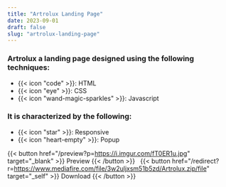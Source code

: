 ```yaml
---
title: "Artrolux Landing Page"
date: 2023-09-01
draft: false
slug: "artrolux-landing-page"
---
```

### __Artrolux__ a __landing page__ designed using the following techniques:
- {{< icon "code" >}}: HTML
- {{< icon "eye" >}}: CSS
- {{< icon "wand-magic-sparkles" >}}: Javascript  

### It is characterized by the following:
- {{< icon "star" >}}: Responsive
- {{< icon "heart-empty" >}}:  Popup

<!--adsense-->

{{< button href="/preview?p=https://i.imgur.com/fT0ER1u.jpg" target="_blank" >}}
Preview
{{< /button >}} &nbsp; {{< button href="/redirect?r=https://www.mediafire.com/file/3w2uljxsm51b5zd/Artrolux.zip/file" target="_self" >}}
Download
{{< /button >}}